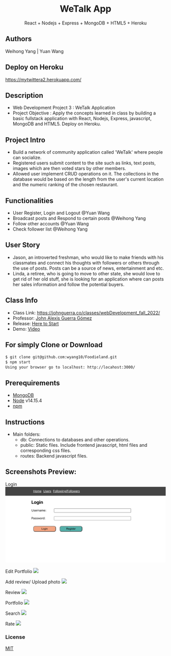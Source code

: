  
<h1 align="center">
WeTalk App
</h1>
<p align="center">
React + Nodejs + Express + MongoDB + HTML5 + Heroku
</p>

## Authors
Weihong Yang | Yuan Wang

## Deploy on Heroku
https://mytwittera2.herokuapp.com/


## Description
- Web Development Project 3 : WeTalk Application
- Project Objective : Apply the concepts learned in class by building a basic fullstack application with React, Nodejs, Express, javascript, MongoDB and HTML5. Deploy on Heroku.

## Project Intro
- Build a network of community application called 'WeTalk' where people can socialize. 
- Registered users submit content to the site such as links, text posts, images which are then voted stars by other members. 
- Allowed user implement CRUD operations on it. The collections in the database would be based on the length from the user's current location and the numeric ranking of the chosen restaurant.

## Functionalities
- User Register, Login and Logout @Yuan Wang
- Broadcast posts and Respond to certain posts @Weihong Yang
- Follow other accounts @Yuan Wang 
- Check follower list @Weihong Yang

## User Story
- Jason, an introverted freshman, who would like to make friends with his classmates and connect his thoughts with followers or others through the use of posts.
Posts can be a source of news, entertainment and etc.
- Linda, a retiree, who is going to move to other state, she would love to get rid of her old stuff, she is looking for an application where can posts her sales information and follow the potential buyers.

## Class Info
- Class Link: https://johnguerra.co/classes/webDevelopment_fall_2022/
- Professor: <a href="https://johnguerra.co/"> John Alexis Guerra Gómez </a>
- Release: <a href="https://mytwittera2.herokuapp.com/"> Here to Start </a>
- Demo: <a href=""> Video </a>



## For simply Clone or Download
```terminal
$ git clone git@github.com:wyang10/Foodieland.git
$ npm start
Using your browser go to localhost: http://locahost:3000/
```

## Prerequirements
- [MongoDB](https://www.mongodb.com/3)
- [Node](https://nodejs.org/en/download/) v14.15.4
- [npm](https://nodejs.org/en/download/package-manager/)

## Instructions
- Main folders:
  * db: Connections to databases and other operations.
  * public: Static files. Include frontend javascript, html files and corresponding css files.
  * routes: Backend javascript files.

## Screenshots Preview:
Login
![](Screenshots/login.png)

Edit Portfolio
![](Screenshots/edit_portfolio.png)

Add review/ Upload photo
![](Screenshots/add_upload.png)

Review
![](Screenshots/review.png)

Portfolio
![](Screenshots/portfolio.png)

Search
![](Screenshots/search.png)

Rate
![](Screenshots/rate.png)


### License
[MIT](LICENSE)

